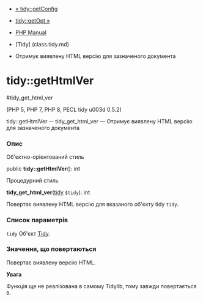 - [« tidy::getConfig](tidy.getconfig.md)
- [tidy::getOpt »](tidy.getopt.md)

- [PHP Manual](index.md)
- [Tidy] (class.tidy.md)
- Отримує виявлену HTML версію для зазначеного документа

# tidy::getHtmlVer

#tidy_get_html_ver

(PHP 5, PHP 7, PHP 8, PECL tidy u003d 0.5.2)

tidy::getHtmlVer -- tidy_get_html_ver — Отримує виявлену HTML
версію для зазначеного документа

### Опис

Об'єктно-орієнтований стиль

public **tidy::getHtmlVer**(): int

Процедурний стиль

**tidy_get_html_ver**([tidy](class.tidy.md) `$tidy`): int

Повертає виявлену HTML версію для вказаного об'єкту tidy `tidy`.

### Список параметрів

`tidy`
Об'єкт [Tidy](class.tidy.md).

### Значення, що повертаються

Повертає виявлену версію HTML.

**Увага**

Функція ще не реалізована в самому Tidylib, тому завжди повертається
`0`.
